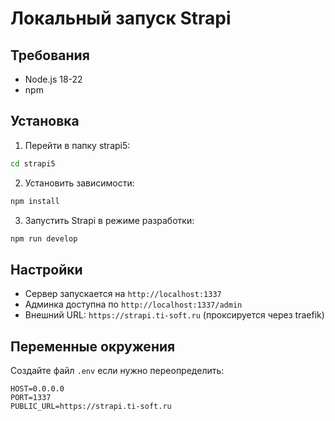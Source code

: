 # Локальный запуск Strapi

## Требования
- Node.js 18-22
- npm

## Установка
1. Перейти в папку strapi5:
```bash
cd strapi5
```

2. Установить зависимости:
```bash
npm install
```

3. Запустить Strapi в режиме разработки:
```bash
npm run develop
```

## Настройки
- Сервер запускается на `http://localhost:1337`
- Админка доступна по `http://localhost:1337/admin`
- Внешний URL: `https://strapi.ti-soft.ru` (проксируется через traefik)

## Переменные окружения
Создайте файл `.env` если нужно переопределить:
```
HOST=0.0.0.0
PORT=1337
PUBLIC_URL=https://strapi.ti-soft.ru
